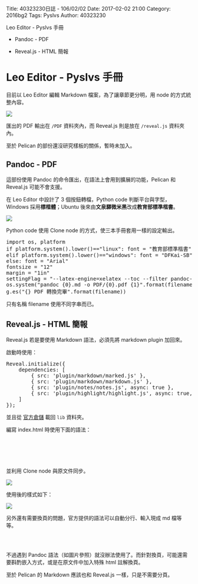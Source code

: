 Title: 40323230日誌 - 106/02/02
Date: 2017-02-02 21:00
Category: 2016bg2
Tags: Pyslvs
Author: 40323230

Leo Editor - Pyslvs 手冊

* Pandoc - PDF

* Reveal.js - HTML 簡報

<!-- PELICAN_END_SUMMARY -->

Leo Editor - Pyslvs 手冊
===

目前以 Leo Editor 編輯 Markdown 檔案，為了讓章節更分明，用 node 的方式統整內容。

![](https://raw.githubusercontent.com/coursemdetw/project_site_files/gh-pages/files/2016spring/g2/Python_solvespace/0202_01.jpg)

匯出的 PDF 輸出在 `/PDF` 資料夾內，而 Reveal.js 則是放在 `/reveal.js` 資料夾內。

至於 Pelican 的部份還沒研究樣板的關係，暫時未加入。

Pandoc - PDF
---

這部份使用 Pandoc 的命令匯出，在語法上會用到擴展的功能，Pelican 和 Reveal.js 可能不會支援。

在 Leo Editor 中設計了 3 個按鈕轉檔，Python code 判斷平台與字型，Windows 採用**標楷體**；Ubuntu 後來由**文泉驛微米黑**改成**教育部標準楷書**。

![](https://raw.githubusercontent.com/coursemdetw/project_site_files/gh-pages/files/2016spring/g2/Python_solvespace/0202_04.jpg)

Python code 使用 Clone node 的方式，使三本手冊套用一樣的設定輸出。

<pre class="brush: python">
import os, platform
if platform.system().lower()=="linux": font = "教育部標準楷書"
elif platform.system().lower()=="windows": font = "DFKai-SB"
else: font = "Arial"
fontsize = "12"
margin = "1in"
settingFlag = "--latex-engine=xelatex --toc --filter pandoc-fignos --template=template.tex -V \"mainfont:{0}\" -V fontsize={1}pt -V geometry:margin={2}".format(font, fontsize, margin)
os.system("pandoc {0}.md -o PDF/{0}.pdf {1}".format(filename, settingFlag))
g.es("{} PDF 轉換完畢".format(filename))
</pre>

只有名稱 filename 使用不同字串而已。

Reveal.js - HTML 簡報
---

Reveal.js 若是要使用 Markdown 語法，必須先將 markdown plugin 加回來。

啟動時使用：

<pre class="brush: java">
Reveal.initialize({
    dependencies: [
        { src: 'plugin/markdown/marked.js' },
        { src: 'plugin/markdown/markdown.js' },
        { src: 'plugin/notes/notes.js', async: true },
        { src: 'plugin/highlight/highlight.js', async: true, callback: function() { hljs.initHighlightingOnLoad(); } }
    ]
});
</pre>

並且從 [官方倉儲](https://github.com/hakimel/reveal.js) 載回 `lib` 資料夾。

編寫 index.html 時使用下面的語法：

<pre class="brush: html">
<section data-markdown>
    <script type="text/template">
        Markdown 文字
    </script>
</section>
</pre>

並利用 Clone node 與原文件同步。

![](https://raw.githubusercontent.com/coursemdetw/project_site_files/gh-pages/files/2016spring/g2/Python_solvespace/0202_02.jpg)

使用後的樣式如下：

![](https://raw.githubusercontent.com/coursemdetw/project_site_files/gh-pages/files/2016spring/g2/Python_solvespace/0202_03.jpg)

另外還有需要換頁的問題，官方提供的語法可以自動分行、輸入現成 md 檔等等。

<pre class="brush: html">
<section data-markdown="example.md"  
     data-separator="^\n\n\n"  
     data-separator-vertical="^\n\n"  
     data-separator-notes="^Note:"  
     data-charset="iso-8859-15">
</section>
</pre>

不過遇到 Pandoc 語法（如圖片參照）就沒辦法使用了。而針對換頁，可能還需要斟酌嵌入方式，或是在原文件中加入特殊 html 註解換頁。

至於 Pelican 的 Markdown 應該也和 Reveal.js 一樣，只是不需要分頁。